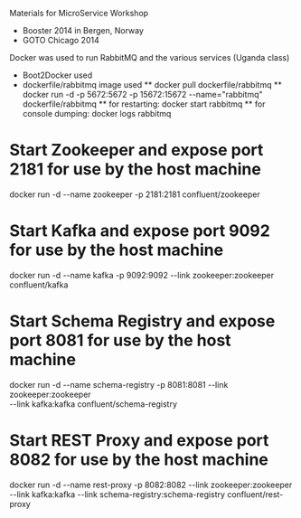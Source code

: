 Materials for MicroService Workshop

* Booster 2014 in Bergen, Norway
* GOTO Chicago 2014


Docker was used to run RabbitMQ and the various services (Uganda class)

* Boot2Docker used
* dockerfile/rabbitmq image used
** docker pull dockerfile/rabbitmq
** docker run -d -p 5672:5672 -p 15672:15672 --name="rabbitmq" dockerfile/rabbitmq
** for restarting: docker start rabbitmq
** for console dumping: docker logs rabbitmq



# Start Zookeeper and expose port 2181 for use by the host machine
docker run -d --name zookeeper -p 2181:2181 confluent/zookeeper

# Start Kafka and expose port 9092 for use by the host machine
docker run -d --name kafka -p 9092:9092 --link zookeeper:zookeeper confluent/kafka

# Start Schema Registry and expose port 8081 for use by the host machine
docker run -d --name schema-registry -p 8081:8081 --link zookeeper:zookeeper \
    --link kafka:kafka confluent/schema-registry

# Start REST Proxy and expose port 8082 for use by the host machine
docker run -d --name rest-proxy -p 8082:8082 --link zookeeper:zookeeper \
    --link kafka:kafka --link schema-registry:schema-registry confluent/rest-proxy